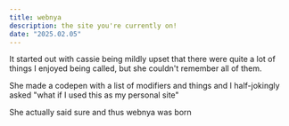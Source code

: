 ```yaml
---
title: webnya
description: the site you're currently on!
date: "2025.02.05"
---
```


It started out with cassie being mildly upset that there were quite a lot of things I enjoyed being called, but she couldn't remember all of them.

She made a codepen with a list of modifiers and things and I half-jokingly asked "what if I used this as my personal site"

She actually said sure and thus webnya was born